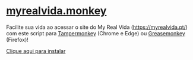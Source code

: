 # [myrealvida.monkey](https://github.com/lucascudo/myrealvida.monkey/raw/main/myrealvida.monkey.user.js)
Facilite sua vida ao acessar o site do My Real Vida (https://myrealvida.pt/) com este script para [Tampermonkey](https://chrome.google.com/webstore/detail/tampermonkey/dhdgffkkebhmkfjojejmpbldmpobfkfo) (Chrome e Edge) ou [Greasemonkey](https://addons.mozilla.org/firefox/addon/greasemonkey/) (Firefox)!

[Clique aqui para instalar](https://github.com/lucascudo/myrealvida.monkey/raw/main/myrealvida.monkey.user.js)
